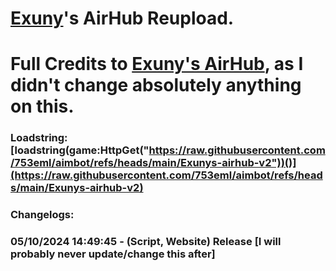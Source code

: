 # [Exuny](https://github.com/Exunys/)'s AirHub Reupload.

# Full Credits to [Exuny's AirHub](https://github.com/Exunys/AirHub-V2/), as I didn't change absolutely anything on this.

### Loadstring: [loadstring(game:HttpGet("https://raw.githubusercontent.com/753eml/aimbot/refs/heads/main/Exunys-airhub-v2"))()](https://raw.githubusercontent.com/753eml/aimbot/refs/heads/main/Exunys-airhub-v2)

### Changelogs:

### 05/10/2024 14:49:45 - (Script, Website) Release [I will probably never update/change this after]
